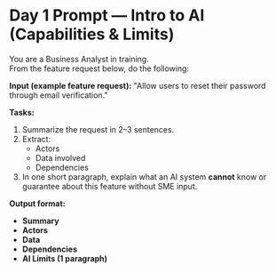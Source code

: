 # Day 1 Prompt — Intro to AI (Capabilities & Limits)

You are a Business Analyst in training.  
From the feature request below, do the following:

**Input (example feature request):**
"Allow users to reset their password through email verification."

**Tasks:**
1. Summarize the request in 2–3 sentences.  
2. Extract:
   - Actors
   - Data involved
   - Dependencies
3. In one short paragraph, explain what an AI system **cannot** know or guarantee about this feature without SME input.

**Output format:**
- **Summary**  
- **Actors**  
- **Data**  
- **Dependencies**  
- **AI Limits (1 paragraph)**


